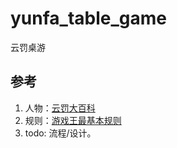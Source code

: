 # yunfa_table_game
云罚桌游

## 参考
1. 人物：[云罚大百科](https://github.com/shiyuwudi/yunfa_wiki/wiki)
1. 规则：[游戏王最基本规则](https://www.douban.com/group/topic/29426217/)
1. todo: 流程/设计。

